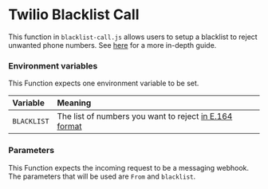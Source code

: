 # Twilio Blacklist Call


This function in `blacklist-call.js` allows users to setup a blacklist to reject unwanted phone numbers. See [here](https://support.twilio.com/hc/en-us/articles/360034788313-Reject-Incoming-Calls-with-a-Phone-Number-Blacklist) for a more in-depth guide.


### Environment variables

This Function expects one environment variable to be set.

| Variable          | Meaning                                                                                                                                                              |
| :---------------- | :------------------------------------------------------------------------------------------------------------------------------------------------------------------- |
| `BLACKLIST` | The list of numbers you want to reject [in E.164 format](https://support.twilio.com/hc/en-us/articles/223183008-Formatting-International-Phone-Numbers) |

### Parameters

This Function expects the incoming request to be a messaging webhook. The parameters that will be used are `From` and `blacklist`.

